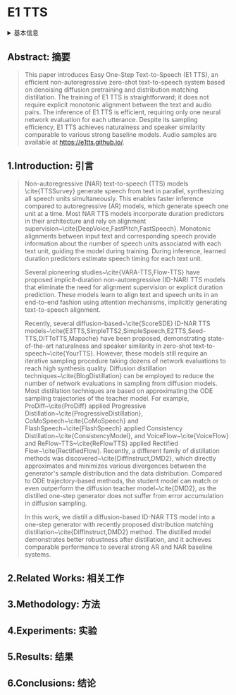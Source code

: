 # E1 TTS

<details>
<summary>基本信息</summary>

- 标题: E1 TTS: Simple and Fast Non-Autoregressive TTS
- 作者:
  1. Zhijun Liu, 
  2. Shuai Wang, 
  3. Pengcheng Zhu, 
  4. Mengxiao Bi, 
  5. Haizhou Li
- 机构:
  1.
- 时间:
  - 预印时间: 2024.09.14 ArXiv v1
  - 更新笔记: 2024.09.17
- 发表:
  - 期刊/会议 
- 链接:
  - [ArXiv](https://arxiv.org/abs/2409.09351)
  - [DOI]()
  - [Github]()
  - [Demo]()
  - [Scholar](https://scholar.google.com/scholar?cluster=)
- 标签:
  - ?
- 页数: ?
- 引用: ?
- 被引: ?
- 数据:
  - ? 
- 对比:
  - ?
- 复现:
  - ?

</details>

## Abstract: 摘要

> This paper introduces Easy One-Step Text-to-Speech (E1 TTS), an efficient non-autoregressive zero-shot text-to-speech system based on denoising diffusion pretraining and distribution matching distillation. 
> The training of E1 TTS is straightforward; it does not require explicit monotonic alignment between the text and audio pairs. 
> The inference of E1 TTS is efficient, requiring only one neural network evaluation for each utterance. 
> Despite its sampling efficiency, E1 TTS achieves naturalness and speaker similarity comparable to various strong baseline models. 
> Audio samples are available at https://e1tts.github.io/.

## 1.Introduction: 引言

> Non-autoregressive (NAR) text-to-speech (TTS) models \cite{TTSSurvey} generate speech from text in parallel, synthesizing all speech units simultaneously. 
> This enables faster inference compared to autoregressive (AR) models, which generate speech one unit at a time. 
> Most NAR TTS models incorporate duration predictors in their architecture and rely on alignment supervision~\cite{DeepVoice,FastPitch,FastSpeech}. 
> Monotonic alignments between input text and corresponding speech provide information about the number of speech units associated with each text unit, guiding the model during training. 
> During inference, learned duration predictors estimate speech timing for each text unit.
>
> Several pioneering studies~\cite{VARA-TTS,Flow-TTS} have proposed implicit-duration non-autoregressive (ID-NAR) TTS models that eliminate the need for alignment supervision or explicit duration prediction. 
> These models learn to align text and speech units in an end-to-end fashion using attention mechanisms, implicitly generating text-to-speech alignment.
>
> Recently, several diffusion-based~\cite{ScoreSDE} ID-NAR TTS models~\cite{E3TTS,SimpleTTS2,SimpleSpeech,E2TTS,Seed-TTS,DiTToTTS,Mapache} have been proposed, demonstrating state-of-the-art naturalness and speaker similarity in zero-shot text-to-speech~\cite{YourTTS}. 
> However, these models still require an iterative sampling procedure taking dozens of network evaluations to reach high synthesis quality. 
> Diffusion distillation techniques~\cite{BlogDistillation} can be employed to reduce the number of network evaluations in sampling from diffusion models. 
> Most distillation techniques are based on approximating the ODE sampling trajectories of the teacher model. 
> For example, ProDiff~\cite{ProDiff} applied Progressive Distillation~\cite{ProgressiveDistillation}, CoMoSpeech~\cite{CoMoSpeech} and FlashSpeech~\cite{FlashSpeech} applied Consistency Distillation~\cite{ConsistencyModel}, and VoiceFlow~\cite{VoiceFlow} and ReFlow-TTS~\cite{ReFlowTTS} applied Rectified Flow~\cite{RectifiedFlow}. 
> Recently, a different family of distillation methods was discovered~\cite{DiffInstruct,DMD2}, which directly approximates and minimizes various divergences between the generator's sample distribution and the data distribution. 
> Compared to ODE trajectory-based methods, the student model can match or even outperform the diffusion teacher model~\cite{DMD2}, as the distilled one-step generator does not suffer from error accumulation in diffusion sampling.
>
> In this work, we distill a diffusion-based ID-NAR TTS model into a one-step generator with recently proposed distribution matching distillation~\cite{DiffInstruct,DMD2} method. 
> The distilled model demonstrates better robustness after distillation, and it achieves comparable performance to several strong AR and NAR baseline systems.

## 2.Related Works: 相关工作

## 3.Methodology: 方法

## 4.Experiments: 实验

## 5.Results: 结果

## 6.Conclusions: 结论
